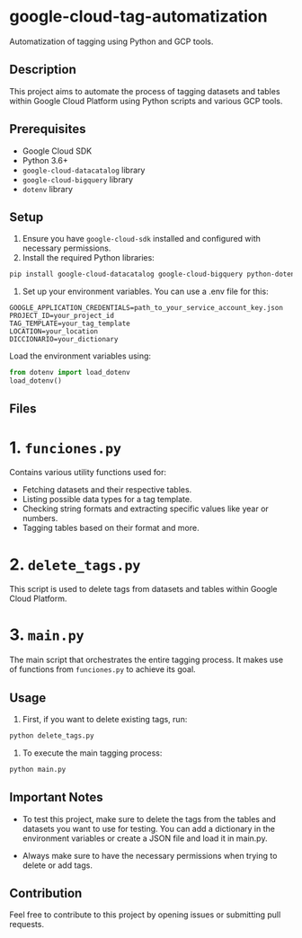 # google-cloud-tag-automatization

Automatization of tagging using Python and GCP tools.

## Description

This project aims to automate the process of tagging datasets and tables within Google Cloud Platform using Python scripts and various GCP tools.

## Prerequisites

- Google Cloud SDK
- Python 3.6+
- `google-cloud-datacatalog` library
- `google-cloud-bigquery` library
- `dotenv` library

## Setup

1. Ensure you have `google-cloud-sdk` installed and configured with necessary permissions.
2. Install the required Python libraries:

```bash
pip install google-cloud-datacatalog google-cloud-bigquery python-dotenv
```

1. Set up your environment variables. You can use a .env file for this:

```env
GOOGLE_APPLICATION_CREDENTIALS=path_to_your_service_account_key.json
PROJECT_ID=your_project_id
TAG_TEMPLATE=your_tag_template
LOCATION=your_location
DICCIONARIO=your_dictionary
```

Load the environment variables using:

```Python
from dotenv import load_dotenv
load_dotenv()
```

## Files

# 1. `funciones.py`

Contains various utility functions used for:

* Fetching datasets and their respective tables.
* Listing possible data types for a tag template.
* Checking string formats and extracting specific values like year or numbers.
* Tagging tables based on their format and more.

# 2. `delete_tags.py`

This script is used to delete tags from datasets and tables within Google Cloud Platform.

# 3. `main.py`

The main script that orchestrates the entire tagging process. It makes use of functions from `funciones.py` to achieve its goal.

## Usage
1. First, if you want to delete existing tags, run:

```bash
python delete_tags.py 
```

1. To execute the main tagging process:

```bash
python main.py
```

## Important Notes

* To test this project, make sure to delete the tags from the tables and datasets you want to use for testing. You can add a dictionary in the environment variables or create a JSON file and load it in main.py.

* Always make sure to have the necessary permissions when trying to delete or add tags.

## Contribution

Feel free to contribute to this project by opening issues or submitting pull requests.


